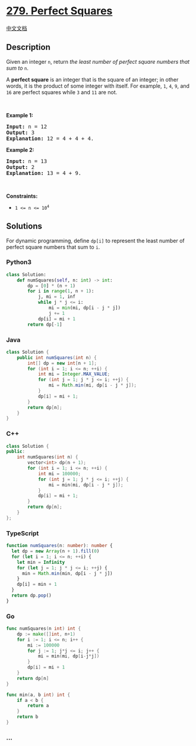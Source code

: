 # [279. Perfect Squares](https://leetcode.com/problems/perfect-squares)

[中文文档](/solution/0200-0299/0279.Perfect%20Squares/README.md)

## Description

<p>Given an integer <code>n</code>, return <em>the least number of perfect square numbers that sum to</em> <code>n</code>.</p>

<p>A <strong>perfect square</strong> is an integer that is the square of an integer; in other words, it is the product of some integer with itself. For example, <code>1</code>, <code>4</code>, <code>9</code>, and <code>16</code> are perfect squares while <code>3</code> and <code>11</code> are not.</p>

<p>&nbsp;</p>
<p><strong class="example">Example 1:</strong></p>

<pre>
<strong>Input:</strong> n = 12
<strong>Output:</strong> 3
<strong>Explanation:</strong> 12 = 4 + 4 + 4.
</pre>

<p><strong class="example">Example 2:</strong></p>

<pre>
<strong>Input:</strong> n = 13
<strong>Output:</strong> 2
<strong>Explanation:</strong> 13 = 4 + 9.
</pre>

<p>&nbsp;</p>
<p><strong>Constraints:</strong></p>

<ul>
	<li><code>1 &lt;= n &lt;= 10<sup>4</sup></code></li>
</ul>

## Solutions

For dynamic programming, define `dp[i]` to represent the least number of perfect square numbers that sum to `i`.

<!-- tabs:start -->

### **Python3**

```python
class Solution:
    def numSquares(self, n: int) -> int:
        dp = [0] * (n + 1)
        for i in range(1, n + 1):
            j, mi = 1, inf
            while j * j <= i:
                mi = min(mi, dp[i - j * j])
                j += 1
            dp[i] = mi + 1
        return dp[-1]
```

### **Java**

```java
class Solution {
    public int numSquares(int n) {
        int[] dp = new int[n + 1];
        for (int i = 1; i <= n; ++i) {
            int mi = Integer.MAX_VALUE;
            for (int j = 1; j * j <= i; ++j) {
                mi = Math.min(mi, dp[i - j * j]);
            }
            dp[i] = mi + 1;
        }
        return dp[n];
    }
}
```

### **C++**

```cpp
class Solution {
public:
    int numSquares(int n) {
        vector<int> dp(n + 1);
        for (int i = 1; i <= n; ++i) {
            int mi = 100000;
            for (int j = 1; j * j <= i; ++j) {
                mi = min(mi, dp[i - j * j]);
            }
            dp[i] = mi + 1;
        }
        return dp[n];
    }
};
```

### **TypeScript**

```ts
function numSquares(n: number): number {
  let dp = new Array(n + 1).fill(0)
  for (let i = 1; i <= n; ++i) {
    let min = Infinity
    for (let j = 1; j * j <= i; ++j) {
      min = Math.min(min, dp[i - j * j])
    }
    dp[i] = min + 1
  }
  return dp.pop()
}
```

### **Go**

```go
func numSquares(n int) int {
	dp := make([]int, n+1)
	for i := 1; i <= n; i++ {
		mi := 100000
		for j := 1; j*j <= i; j++ {
			mi = min(mi, dp[i-j*j])
		}
		dp[i] = mi + 1
	}
	return dp[n]
}

func min(a, b int) int {
	if a < b {
		return a
	}
	return b
}
```

### **...**

```

```

<!-- tabs:end -->
